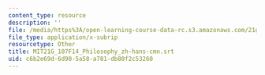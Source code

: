 ```yaml
---
content_type: resource
description: ''
file: /media/https%3A/open-learning-course-data-rc.s3.amazonaws.com/21g-107-chinese-i-streamlined-fall-2014/c6b2e69d6d905a58a781db80f2c53260_MIT21G_107F14_Philosophy_zh-hans-cmn.vtt
file_type: application/x-subrip
resourcetype: Other
title: MIT21G_107F14_Philosophy_zh-hans-cmn.srt
uid: c6b2e69d-6d90-5a58-a781-db80f2c53260
---
```

